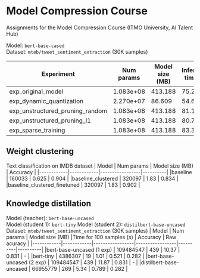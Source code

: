 # Model Compression Course
Assignments for the Model Compression Course (ITMO University, AI Talent Hub)

Model: ```bert-base-cased```  
Dataset: ```mteb/tweet_sentiment_extraction``` (30K samples)

| Experiment | Num params | Model size (MB) | Inference time (s) | Macro F1 |
|------------|------------|-----------------|--------------------|----------|
|exp_original_model|1.083e+08|413.188|75.256|0.784|
|exp_dynamic_quantization|2.270e+07|86.609|54.674|0.779|
|exp_unstructured_pruning_random|1.083e+08|413.188|81.144|0.429|
|exp_unstructured_pruning_l1|1.083e+08|413.188|80.742|0.665|
|exp_sparse_training|1.083e+08|413.188|83.362|0.714|



## Weight clustering 
Text classification on IMDB dataset
| Model | Num params | Model size (MB) | Accuracy |
|------------|------------|-----------------|----------|
|baseline | 160033 | 0.625  | 0.904 |
|baseline_clustered | 320097 | 1.83  | 0.834 |
|baseline_clustered_finetuned | 320097 | 1.83  | 0.902 |




## Knowledge distillation 
Model (teacher): ```bert-base-uncased```  
Model (student 1): ```bert-tiny``` 
Model (student 2): ```distilbert-base-uncased``` 
Dataset: ```mteb/tweet_sentiment_extraction``` (30K samples)
| Model | Num params | Model size (MB) |Time for 100 samples (s) | Accuracy | Raw acuracy |
|------------|------------|-----------------|-----------------|----------|----------|
|bert-base-uncased (1 exp) | 109484547 | 439 | 10.37 | 0.831 | - |
|bert-tiny | 4386307 | 19  | 1.01 | 0.521 | 0.282 |
|bert-base-uncased (2 exp) | 109484547 | 439 | 11.87 | 0.831 | - |
|distilbert-base-uncased | 66955779 | 269 | 5.34 | 0.789 | 0.282 |
